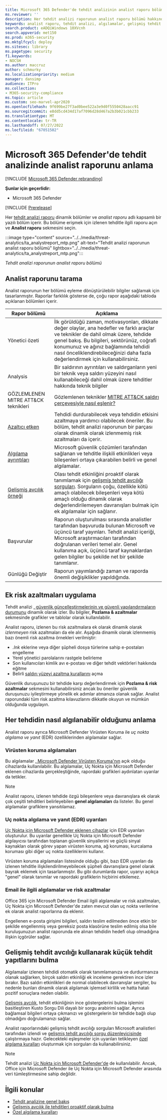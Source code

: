 ```yaml
---
title: Microsoft 365 Defender'de tehdit analizinin analist raporu bölümünü anlama
ms.reviewer: ''
description: Her tehdit analizi raporunun analist raporu bölümü hakkında bilgi edinin. Tehditler, risk azaltmalar, algılamalar, gelişmiş tehdit avcılığı sorguları ve daha fazlası hakkında nasıl bilgi sağladığını anlayın.
keywords: analist raporu, tehdit analizi, algılamalar, gelişmiş tehdit avcılığı sorguları, azaltmalar,
search.product: eADQiWindows 10XVcnh
search.appverid: met150
ms.prod: m365-security
ms.mktglfcycl: deploy
ms.sitesec: library
ms.pagetype: security
f1.keywords:
- NOCSH
ms.author: maccruz
author: schmurky
ms.localizationpriority: medium
manager: dansimp
audience: ITPro
ms.collection:
- M365-security-compliance
ms.topic: article
ms.custom: seo-marvel-apr2020
ms.openlocfilehash: 9f699be27f3ad0bee522a3e9d0f5550428aacc91
ms.sourcegitcommit: e8dd5cd434d17af7096d28d467a2b3b021cbb233
ms.translationtype: MT
ms.contentlocale: tr-TR
ms.lasthandoff: 07/27/2022
ms.locfileid: "67051502"
---
```

# <a name="understand-the-analyst-report-in-threat-analytics-in-microsoft-365-defender"></a>Microsoft 365 Defender'de tehdit analizinde analist raporunu anlama

[!INCLUDE [Microsoft 365 Defender rebranding](../includes/microsoft-defender.md)]

**Şunlar için geçerlidir:**

- Microsoft 365 Defender

[!INCLUDE [Prerelease](../includes/prerelease.md)]

Her [tehdit analizi raporu](threat-analytics.md) dinamik bölümler ve _analist raporu_ adlı kapsamlı bir yazılı bölüm içerir. Bu bölüme erişmek için izlenen tehditle ilgili raporu açın ve **Analist raporu** sekmesini seçin.

:::image type="content" source="../../media/threat-analytics/ta_analystreport_mtp.png" alt-text="Tehdit analizi raporunun analist raporu bölümü" lightbox="../../media/threat-analytics/ta_analystreport_mtp.png":::

_Tehdit analizi raporunun analist raporu bölümü_

## <a name="scan-the-analyst-report"></a>Analist raporunu tarama

Analist raporunun her bölümü eyleme dönüştürülebilir bilgiler sağlamak için tasarlanmıştır. Raporlar farklılık gösterse de, çoğu rapor aşağıdaki tabloda açıklanan bölümleri içerir.

| Rapor bölümü | Açıklama |
|--|--|
| Yönetici özeti | İlk görüldüğü zaman, motivasyonları, dikkate değer olaylar, ana hedefler ve farklı araçlar ve teknikler de dahil olmak üzere, tehdide genel bakış. Bu bilgileri, sektörünüz, coğrafi konumunuz ve ağınız bağlamında tehdidi nasıl önceliklendirebileceğinizi daha fazla değerlendirmek için kullanabilirsiniz. |
| Analysis | Bir saldırının ayrıntıları ve saldırganların yeni bir teknik veya saldırı yüzeyini nasıl kullanabileceği dahil olmak üzere tehditler hakkında teknik bilgiler |
| GÖZLEMLENEN MITRE ATT&CK teknikleri | Gözlemlenen teknikler [MITRE ATT&CK saldırı çerçevesiyle nasıl eşlenir?](https://attack.mitre.org/) |
| [Azaltıcı etken](#apply-additional-mitigations) | Tehdidi durdurabilecek veya tehdidin etkisini azaltmaya yardımcı olabilecek öneriler. Bu bölüm, tehdit analizi raporunun bir parçası olarak dinamik olarak izlenmemiş risk azaltmaları da içerir. |
| [Algılama ayrıntıları](#understand-how-each-threat-can-be-detected) | Microsoft güvenlik çözümleri tarafından sağlanan ve tehditle ilişkili etkinlikleri veya bileşenleri ortaya çıkarabilen belirli ve genel algılamalar. |
| [Gelişmiş avcılık örneği](#find-subtle-threat-artifacts-using-advanced-hunting) | Olası tehdit etkinliğini proaktif olarak tanımlamak için [gelişmiş tehdit avcılığı sorguları](advanced-hunting-overview.md). Sorguların çoğu, özellikle kötü amaçlı olabilecek bileşenleri veya kötü amaçlı olduğu dinamik olarak değerlendirilemeyen davranışları bulmak için ek algılamalar için sağlanır. |
| Başvurular | Raporun oluşturulması sırasında analistler tarafından başvuruda bulunan Microsoft ve üçüncü taraf yayınları. Tehdit analizi içeriği, Microsoft araştırmacıları tarafından doğrulanan verileri temel alır. Genel kullanıma açık, üçüncü taraf kaynaklardan gelen bilgiler bu şekilde net bir şekilde tanımlanır. |
| Günlüğü Değiştir | Raporun yayımlandığı zaman ve raporda önemli değişiklikler yapıldığında. |

## <a name="apply-additional-mitigations"></a>Ek risk azaltmaları uygulama

Tehdit analizi [, güvenlik güncelleştirmelerinin ve güvenli yapılandırmaların durumunu](threat-analytics.md#exposure-and-mitigations-review-list-of-mitigations-and-the-status-of-your-devices) dinamik olarak izler. Bu bilgiler, **Pozlama & azaltmalar** sekmesinde grafikler ve tablolar olarak kullanılabilir.

Analist raporu, izlenen bu risk azaltmalara ek olarak dinamik olarak _izlenmeyen_ risk azaltmaları da ele alır. Aşağıda dinamik olarak izlenmemiş bazı önemli risk azaltma örnekleri verilmiştir:

- _.lnk_ eklerine veya diğer şüpheli dosya türlerine sahip e-postaları engelleme
- Yerel yönetici parolalarını rastgele belirleme
- Son kullanıcıları kimlik avı e-postası ve diğer tehdit vektörleri hakkında eğitme
- Belirli [saldırı yüzeyi azaltma kurallarını](/windows/security/threat-protection/microsoft-defender-atp/attack-surface-reduction) açma

Güvenlik duruşunuzu bir tehdide karşı değerlendirmek için **Pozlama & risk azaltmalar** sekmesini kullanabilirsiniz ancak bu öneriler güvenlik duruşunuzu iyileştirmeye yönelik ek adımlar atmanıza olanak sağlar. Analist raporundaki tüm risk azaltma kılavuzlarını dikkatle okuyun ve mümkün olduğunda uygulayın.

## <a name="understand-how-each-threat-can-be-detected"></a>Her tehdidin nasıl algılanabilir olduğunu anlama

Analist raporu ayrıca Microsoft Defender Virüsten Koruma ile _uç nokta algılama ve yanıt_ (EDR) özelliklerinden algılamalar sağlar.

### <a name="antivirus-detections"></a>Virüsten koruma algılamaları

Bu algılamalar [, Microsoft Defender Virüsten Koruma'nın](/windows/security/threat-protection/microsoft-defender-antivirus/microsoft-defender-antivirus-in-windows-10) açık olduğu cihazlarda kullanılabilir. Bu algılamalar, Uç Nokta için Microsoft Defender eklenen cihazlarda gerçekleştiğinde, rapordaki grafikleri aydınlatan uyarılar da tetikler.

>[!NOTE]
>Analist raporu, izlenen tehdide özgü bileşenlere veya davranışlara ek olarak çok çeşitli tehditleri belirleyebilen **genel algılamaları** da listeler. Bu genel algılamalar grafiklere yansıtılamaz.

### <a name="endpoint-detection-and-response-edr-alerts"></a>Uç nokta algılama ve yanıt (EDR) uyarıları

[Uç Nokta için Microsoft Defender eklenen cihazlar](/windows/security/threat-protection/microsoft-defender-atp/onboard-configure) için EDR uyarıları oluşturulur. Bu uyarılar genellikle Uç Nokta için Microsoft Defender algılayıcısı tarafından toplanan güvenlik sinyallerini ve güçlü sinyal kaynakları olarak görev yapan virüsten koruma, ağ koruması, kurcalama koruması gibi diğer uç nokta özelliklerini kullanır.

Virüsten koruma algılamaları listesinde olduğu gibi, bazı EDR uyarıları da izlenen tehditle ilişkilendirilmeyebilecek şüpheli davranışlara genel olarak bayrak eklemek için tasarlanmıştır. Bu gibi durumlarda rapor, uyarıyı açıkça "genel" olarak tanımlar ve rapordaki grafiklerin hiçbirini etkilemez.

### <a name="email-related-detections-and-mitigations"></a>Email ile ilgili algılamalar ve risk azaltmalar

Office 365 için Microsoft Defender Email ilgili algılamalar ve risk azaltmaları, Uç Nokta için Microsoft Defender'de zaten mevcut olan uç nokta verilerine ek olarak analist raporlarına da eklenir.

Engellenen e-posta girişimi bilgileri, saldırı teslim edilmeden önce etkin bir şekilde engellenmiş veya gereksiz posta klasörüne teslim edilmiş olsa bile kuruluşunuzun analist raporunda ele alınan tehdidin hedefi olup olmadığına ilişkin içgörüler sağlar.

## <a name="find-subtle-threat-artifacts-using-advanced-hunting"></a>Gelişmiş tehdit avcılığı kullanarak küçük tehdit yapıtlarını bulma

Algılamalar izlenen tehdidi otomatik olarak tanımlamanıza ve durdurmanıza olanak sağlarken, birçok saldırı etkinliği ek inceleme gerektiren ince izler bırakır. Bazı saldırı etkinlikleri de normal olabilecek davranışlar sergiler, bu nedenle bunları dinamik olarak algılamak işlemsel kirlilik ve hatta hatalı pozitif sonuçlara neden olabilir.

[Gelişmiş avcılık](advanced-hunting-overview.md), tehdit etkinliğinin ince göstergelerini bulma işlemini basitleştiren Kusto Sorgu Dili dayalı bir sorgu arabirimi sağlar. Ayrıca bağlamsal bilgileri ortaya çıkmanızı ve göstergelerin bir tehdide bağlı olup olmadığını doğrulamanızı sağlar.

Analist raporlarındaki gelişmiş tehdit avcılığı sorguları Microsoft analistleri tarafından izlendi ve [gelişmiş tehdit avcılığı sorgu düzenleyicisinde](https://security.microsoft.com/advanced-hunting) çalıştırmaya hazır. Gelecekteki eşleşmeler için uyarıları tetikleyen [özel algılama kuralları](custom-detection-rules.md) oluşturmak için sorguları da kullanabilirsiniz.

>[!NOTE]
> Tehdit analizi [Uç Nokta için Microsoft Defender'de](/windows/security/threat-protection/microsoft-defender-atp/threat-analytics) de kullanılabilir. Ancak, Office için Microsoft Defender ile Uç Nokta için Microsoft Defender arasında veri tümleştirmesine sahip değildir.

## <a name="related-topics"></a>İlgili konular

- [Tehdit analizine genel bakış](threat-analytics.md)
- [Gelişmiş avcılık ile tehditleri proaktif olarak bulma](advanced-hunting-overview.md)
- [Özel algılama kuralları](custom-detection-rules.md)

